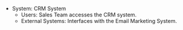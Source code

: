 - System: CRM System
  - Users: Sales Team accesses the CRM system.
  - External Systems: Interfaces with the Email Marketing System.
